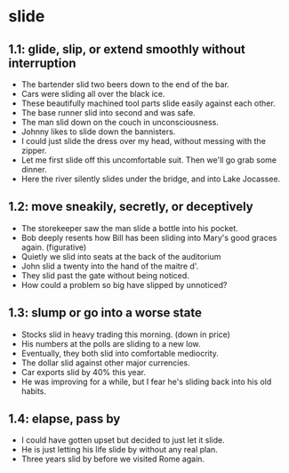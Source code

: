 # slide
## 1.1: glide, slip, or extend smoothly without interruption

  *  The bartender slid two beers down to the end of the bar.
  *  Cars were sliding all over the black ice.
  *  These beautifully machined tool parts slide easily against each other.
  *  The base runner slid into second and was safe.
  *  The man slid down on the couch in unconsciousness.
  *  Johnny likes to slide down the bannisters.
  *  I could just slide the dress over my head, without messing with the zipper.
  *  Let me first slide off this uncomfortable suit. Then we'll go grab some dinner.
  *  Here the river silently slides under the bridge, and into Lake Jocassee.

## 1.2: move sneakily, secretly, or deceptively

  *  The storekeeper saw the man slide a bottle into his pocket.
  *  Bob deeply resents how Bill has been sliding into Mary's good graces again. (figurative)
  *  Quietly we slid into seats at the back of the auditorium
  *  John slid a twenty into the hand of the maitre d'.
  *  They slid past the gate without being noticed.
  *  How could a problem so big have slipped by unnoticed?

## 1.3: slump or go into a worse state

  *  Stocks slid in heavy trading this morning. (down in price)
  *  His numbers at the polls are sliding to a new low.
  *  Eventually, they both slid into comfortable mediocrity.
  *  The dollar slid against other major currencies.
  *  Car exports slid by 40% this year.
  *  He was improving for a while, but I fear he's sliding back into his old habits.

## 1.4: elapse, pass by

  *  I could have gotten upset but decided to just let it slide.
  *  He is just letting his life slide by without any real plan.
  *  Three years slid by before we visited Rome again.
